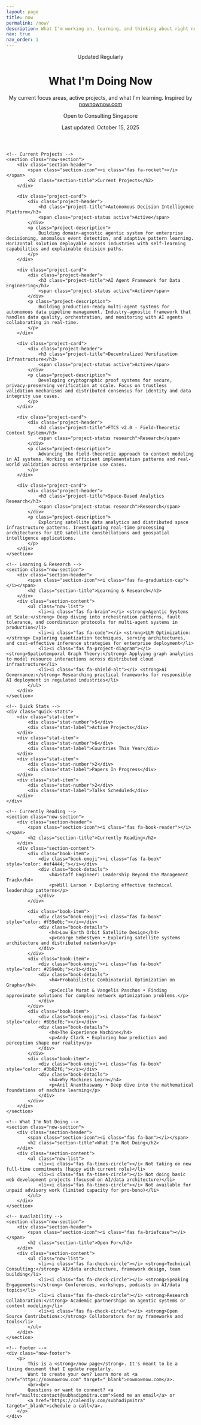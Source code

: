 ```yaml
---
layout: page
title: now
permalink: /now/
description: What I'm working on, learning, and thinking about right now
nav: true
nav_order: 1
---
```


<div class="now-page">
    <!-- Header -->
    <header class="now-header">
        <div class="now-label">Updated Regularly</div>
        <h1 class="now-title">What I'm Doing Now</h1>
        <p class="now-subtitle">
            My current focus areas, active projects, and what I'm learning. Inspired by <a href="https://nownownow.com/about" target="_blank">nownownow.com</a>
        </p>
        <div class="status-pills">
            <span class="status-pill available">
                <span class="status-indicator"></span>
                Open to Consulting
            </span>
            <span class="status-pill"><i class="fas fa-map-marker-alt"></i> Singapore</span>
        </div>
        <p class="last-updated">Last updated: October 15, 2025</p>
    </header>

    <!-- Current Projects -->
    <section class="now-section">
        <div class="section-header">
            <span class="section-icon"><i class="fas fa-rocket"></i></span>
            <h2 class="section-title">Current Projects</h2>
        </div>
        
        <div class="project-card">
            <div class="project-header">
                <h3 class="project-title">Autonomous Decision Intelligence Platform</h3>
                <span class="project-status active">Active</span>
            </div>
            <p class="project-description">
                Building domain-agnostic agentic system for enterprise decisioning, anomalous event detection, and adaptive pattern learning. Horizontal solution deployable across industries with self-learning capabilities and explainable decision paths.
            </p>
        </div>

        <div class="project-card">
            <div class="project-header">
                <h3 class="project-title">AI Agent Framework for Data Engineering</h3>
                <span class="project-status active">Active</span>
            </div>
            <p class="project-description">
                Building production-ready multi-agent systems for autonomous data pipeline management. Industry-agnostic framework that handles data quality, orchestration, and monitoring with AI agents collaborating in real-time.
            </p>
        </div>

        <div class="project-card">
            <div class="project-header">
                <h3 class="project-title">Decentralized Verification Infrastructure</h3>
                <span class="project-status active">Active</span>
            </div>
            <p class="project-description">
                Developing cryptographic proof systems for secure, privacy-preserving verification at scale. Focus on trustless validation mechanisms and distributed consensus for identity and data integrity use cases.
            </p>
        </div>

        <div class="project-card">
            <div class="project-header">
                <h3 class="project-title">FTCS v2.0 - Field-Theoretic Context System</h3>
                <span class="project-status research">Research</span>
            </div>
            <p class="project-description">
                Advancing the field-theoretic approach to context modeling in AI systems. Working on efficient implementation patterns and real-world validation across enterprise use cases.
            </p>
        </div>

        <div class="project-card">
            <div class="project-header">
                <h3 class="project-title">Space-Based Analytics Research</h3>
                <span class="project-status research">Research</span>
            </div>
            <p class="project-description">
                Exploring satellite data analytics and distributed space infrastructure patterns. Investigating real-time processing architectures for LEO satellite constellations and geospatial intelligence applications.
            </p>
        </div>
    </section>

    <!-- Learning & Research -->
    <section class="now-section">
        <div class="section-header">
            <span class="section-icon"><i class="fas fa-graduation-cap"></i></span>
            <h2 class="section-title">Learning & Research</h2>
        </div>
        <div class="section-content">
            <ul class="now-list">
                <li><i class="fas fa-brain"></i> <strong>Agentic Systems at Scale:</strong> Deep diving into orchestration patterns, fault tolerance, and coordination protocols for multi-agent systems in production</li>
                <li><i class="fas fa-code"></i> <strong>LLM Optimization:</strong> Exploring quantization techniques, serving architectures, and cost-effective inference strategies for enterprise deployment</li>
                <li><i class="fas fa-project-diagram"></i> <strong>Spatiotemporal Graph Theory:</strong> Applying graph analytics to model resource interactions across distributed cloud infrastructure</li>
                <li><i class="fas fa-shield-alt"></i> <strong>AI Governance:</strong> Researching practical frameworks for responsible AI deployment in regulated industries</li>
            </ul>
        </div>
    </section>

    <!-- Quick Stats -->
    <div class="quick-stats">
        <div class="stat-item">
            <div class="stat-number">5</div>
            <div class="stat-label">Active Projects</div>
        </div>
        <div class="stat-item">
            <div class="stat-number">6</div>
            <div class="stat-label">Countries This Year</div>
        </div>
        <div class="stat-item">
            <div class="stat-number">2</div>
            <div class="stat-label">Papers In Progress</div>
        </div>
        <div class="stat-item">
            <div class="stat-number">2</div>
            <div class="stat-label">Talks Scheduled</div>
        </div>
    </div>

    <!-- Currently Reading -->
    <section class="now-section">
        <div class="section-header">
            <span class="section-icon"><i class="fas fa-book-reader"></i></span>
            <h2 class="section-title">Currently Reading</h2>
        </div>
        <div class="section-content">
            <div class="book-item">
                <div class="book-emoji"><i class="fas fa-book" style="color: #ef4444;"></i></div>
                <div class="book-details">
                    <h4>Staff Engineer: Leadership Beyond the Management Track</h4>
                    <p>Will Larson • Exploring effective technical leadership patterns</p>
                </div>
            </div>

            <div class="book-item">
                <div class="book-emoji"><i class="fas fa-book" style="color: #f59e0b;"></i></div>
                <div class="book-details">
                    <h4>Low Earth Orbit Satellite Design</h4>
                    <p>George Sebestyen • Exploring satellite systems architecture and distributed networks</p>
                </div>
            </div>
            <div class="book-item">
                <div class="book-emoji"><i class="fas fa-book" style="color: #259e0b;"></i></div>
                <div class="book-details">
                    <h4>Probabilistic Combinatorial Optimization on Graphs</h4>
                    <p>Cecile Murat & Vangelis Paschos • Finding approximate solutions for complex network optimization problems.</p>
                </div>
            </div>
            <div class="book-item">
                <div class="book-emoji"><i class="fas fa-book" style="color: #8b5cf6;"></i></div>
                <div class="book-details">
                    <h4>The Experience Machine</h4>
                    <p>Andy Clark • Exploring how prediction and perception shape our reality</p>
                </div>
            </div>
            <div class="book-item">
                <div class="book-emoji"><i class="fas fa-book" style="color: #3b82f6;"></i></div>
                <div class="book-details">
                    <h4>Why Machines Learn</h4>
                    <p>Anil Ananthaswamy • Deep dive into the mathematical foundations of machine learning</p>
                </div>
            </div>            
        </div>
    </section>

    <!-- What I'm Not Doing -->
    <section class="now-section">
        <div class="section-header">
            <span class="section-icon"><i class="fas fa-ban"></i></span>
            <h2 class="section-title">What I'm Not Doing</h2>
        </div>
        <div class="section-content">
            <ul class="now-list">
                <li><i class="fas fa-times-circle"></i> Not taking on new full-time commitments (happy with current role)</li>
                <li><i class="fas fa-times-circle"></i> Not doing basic web development projects (focused on AI/data architecture)</li>
                <li><i class="fas fa-times-circle"></i> Not available for unpaid advisory work (limited capacity for pro-bono)</li>
            </ul>
        </div>
    </section>

    <!-- Availability -->
    <section class="now-section">
        <div class="section-header">
            <span class="section-icon"><i class="fas fa-briefcase"></i></span>
            <h2 class="section-title">Open For</h2>
        </div>
        <div class="section-content">
            <ul class="now-list">
                <li><i class="fas fa-check-circle"></i> <strong>Technical Consulting:</strong> AI/data architecture, framework design, team building</li>
                <li><i class="fas fa-check-circle"></i> <strong>Speaking Engagements:</strong> Conferences, workshops, podcasts on AI/data topics</li>
                <li><i class="fas fa-check-circle"></i> <strong>Research Collaboration:</strong> Academic partnerships on agentic systems or context modeling</li>
                <li><i class="fas fa-check-circle"></i> <strong>Open Source Contributions:</strong> Collaborators for my frameworks and tools</li>
            </ul>
        </div>
    </section>

    <!-- Footer -->
    <div class="now-footer">
        <p>
            This is a <strong>/now page</strong>. It's meant to be a living document that I update regularly. 
            Want to create your own? Learn more at <a href="https://nownownow.com" target="_blank">nownownow.com</a>.
            <br><br>
            Questions or want to connect? <a href="mailto:contact@subhadipmitra.com">Send me an email</a> or 
            <a href="https://calendly.com/subhadipmitra" target="_blank">schedule a call</a>.
        </p>
    </div>
</div>